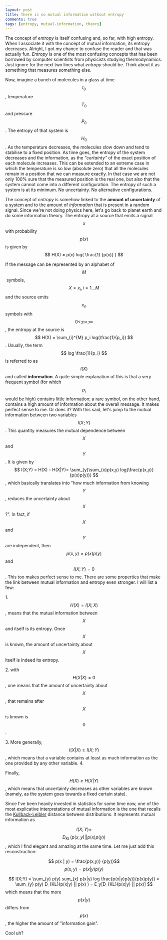 ```yaml
---
layout: post
title: there is no mutual information without entropy
comments: true
tags: [entropy, mutual-information, theory]
---
```


The concept of _entropy_ is itself confusing and, so far, with high entropy.
When I associate it with the concept of mutual information, its entropy
decreases. Alright, I got my chance to confuse the reader and that was
actually fun. _Entropy_ is one of the most confusing concepts that has been
borrowed by computer scientists from physicists studying thermodynamics. Just
ignore for the next two lines what _entropy_ should be. Think about it as
something that measures something else. 

Now, imagine a bunch of molecules in a
glass at time $$ t_0 $$, temperature $$ T_0 $$ and pressure $$ P_0 $$.
The entropy of that system is $$H_0 $$. 
As the temperature decreases, the molecules slow down
and tend to stabilise to a fixed position. As time goes, the entropy of the
system decreases and the information, as the _"certainty"_ of the exact
position of each molecule increases. This can be extended to an extreme case
in which the temperature is so low (absolute zero) that all the molecules
remain in a position that we can measure exactly. In that case we are not only
100% sure that the measured position is the real one, but also that the system
cannot come into a different configuration. The entropy of such a system is at
its minimum. No uncertainty. No alternative configurations.

The concept of _entropy_ is somehow linked to the **amount of uncertainty** of a system and
to the amount of _information_ that is present in a random signal. Since we're
not doing physics here, let's go back to planet earth and do some information
theory. The entropy at a source that emits a signal $$x$$ with probability $$
p(x)$$ is given by $$ H(X) = p(x) log( \frac{1} {p(x)} ) $$ 

If the message can be represented by an alphabet of $$ M $$ symbols, $$ X = {x_i}, i = 1 \dots M $$ and
the source emits $$ x_n$$ symbols with $$ 0 \lt; n \lt; \infty $$, the entropy at
the source is $$ H(X) = \sum_{i}^{M} p_i log(\frac{1}{p_i}) $$. Usually, the
term $$ log \frac{1}{p_i} $$ is referred to as $$ I(X) $$ and called
**information**. A quite simple explanation of this is that a very frequent
symbol (for which $$ p_i $$ would be high) contains little information; a
rare symbol, on the other hand, contains a high amount of information about
the overall message. It makes perfect sense to me. Or does it? With this said,
let's jump to the mutual information between two variables $$ I(X;Y) $$. This
quantity measures the mutual dependence between $$ X$$ and $$ Y$$. It is given by
$$ I(X;Y) = H(X) - H(X|Y)= \sum_{y}\sum_{x}p(x,y) log(\frac{p(x,y)}{p(x)p(y)}) $$, which basically translates into "how much
information from knowing $$Y$$, reduces the uncertainty about $$X$$ ?". In fact,
if $$X $$ and $$Y $$ are independent, then $$ p(x,y) = p(x)p(y) $$ and $$I(X;Y) = 0 $$.
This too makes perfect sense to me. There are some properties that make the
link between mutual information and entropy even stronger. I will list a few:

1\. $$H(X) = I(X;X)$$, means that the mutual information between $$X $$ and itself
is its entropy. Once $$X$$ is known, the amount of uncertainty about $$X$$ itself
is indeed its entropy. 

2\. with $$H(X|X) = 0 $$, one means that the amount of
uncertainty about $$X $$, that remains after $$X$$ is known is $$0 $$. 

3\. More
generally, $$I(X|X) \ge I(X;Y)$$, which means that a variable contains at least
as much information as the one provided by any other variable.
4\. 

Finally, $$ H(X) \ge H(X|Y)$$, which means that uncertainty decreases as other variables
are known (namely, as the system goes towards a fixed certain state). 

Since
I've been heavily invested in statistics for some time now, one of the most
explicative interpretations of mutual information is the one that recalls the
[Kullback-Leibler](http://en.wikipedia.org/wiki/Kullback%E2%80%93Leibler_divergence
"Kullback-Leibler divergence" ) distance between distributions. It represents
mutual information as 

$$ I(X;Y) = $$ $$ D_{KL} (p(x,y) || p(x) p(y))$$, which I
find elegant and amazing at the same time. Let me just add this
reconstruction: 

$$ p(x | y) = \frac{p(x,y)} {p(y)}$$ $$ p(x,y) = p(x|y) p(y) $$ 

$$ I(X;Y) = \sum_{y} p(y) sum_{x} p(x|y) log \frac{p(x|y)p(y)}{p(x)p(y)} =
\sum_{y} p(y) D_{KL}(p(x|y) || p(x) ) = E_y[D_{KL}(p(x|y) || p(x)] $$ which
means that the more $$p(x|y)$$ differs from $$p(x)$$, the higher the amount of
"information gain". 

Cool uh?

